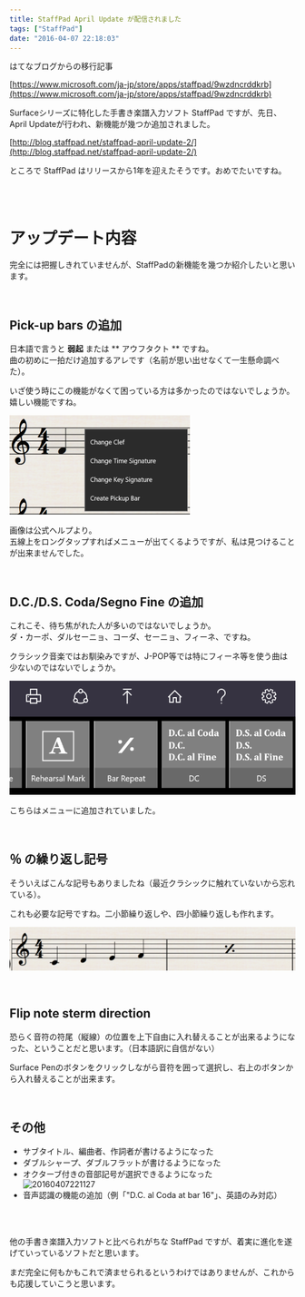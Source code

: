```yaml
---
title: StaffPad April Update が配信されました
tags: ["StaffPad"]
date: "2016-04-07 22:18:03"
---
```


<div class="alert info">
はてなブログからの移行記事
</div>

[https://www.microsoft.com/ja-jp/store/apps/staffpad/9wzdncrddkrb](https://www.microsoft.com/ja-jp/store/apps/staffpad/9wzdncrddkrb)

Surfaceシリーズに特化した手書き楽譜入力ソフト StaffPad ですが、先日、April Updateが行われ、新機能が幾つか追加されました。

[http://blog.staffpad.net/staffpad-april-update-2/](http://blog.staffpad.net/staffpad-april-update-2/)

ところで StaffPad はリリースから1年を迎えたそうです。おめでたいですね。

<br>

<!-- more -->

<br>

# アップデート内容

完全には把握しきれていませんが、StaffPadの新機能を幾つか紹介したいと思います。

<br>

## Pick-up bars の追加

日本語で言うと **弱起** または ** アウフタクト ** ですね。  
曲の初めに一拍だけ追加するアレです（名前が思い出せなくて一生懸命調べた）。

いざ使う時にこの機能がなくて困っている方は多かったのではないでしょうか。  
嬉しい機能ですね。

![20160407215416](20160407215416.png)

画像は公式ヘルプより。  
五線上をロングタップすればメニューが出てくるようですが、私は見つけることが出来ませんでした。

<br>

## D.C./D.S.  Coda/Segno  Fine の追加

これこそ、待ち焦がれた人が多いのではないでしょうか。  
ダ・カーポ、ダルセーニョ、コーダ、セーニョ、フィーネ、ですね。

クラシック音楽ではお馴染みですが、J-POP等では特にフィーネ等を使う曲は少ないのではないでしょうか。

![20160407215935](20160407215935.png)

こちらはメニューに追加されていました。

<br>

## ％ の繰り返し記号

そういえばこんな記号もありましたね（最近クラシックに触れていないから忘れている）。

これも必要な記号ですね。二小節繰り返しや、四小節繰り返しも作れます。

![20160407220234](20160407220234.png)

<br>

## Flip note sterm direction

恐らく音符の符尾（縦線）の位置を上下自由に入れ替えることが出来るようになった、ということだと思います。（日本語訳に自信がない）

Surface Penのボタンをクリックしながら音符を囲って選択し、右上のボタンから入れ替えることが出来ます。

<br>

## その他

* サブタイトル、編曲者、作詞者が書けるようになった
* ダブルシャープ、ダブルフラットが書けるようになった
* オクターブ付きの音部記号が選択できるようになった  
![20160407221127](20160407221127.png)
* 音声認識の機能の追加（例「"D.C. al Coda at bar 16"」、英語のみ対応）

<br>

<br>

他の手書き楽譜入力ソフトと比べられがちな StaffPad ですが、着実に進化を遂げていっているソフトだと思います。

まだ完全に何もかもこれで済ませられるというわけではありませんが、これからも応援していこうと思います。

